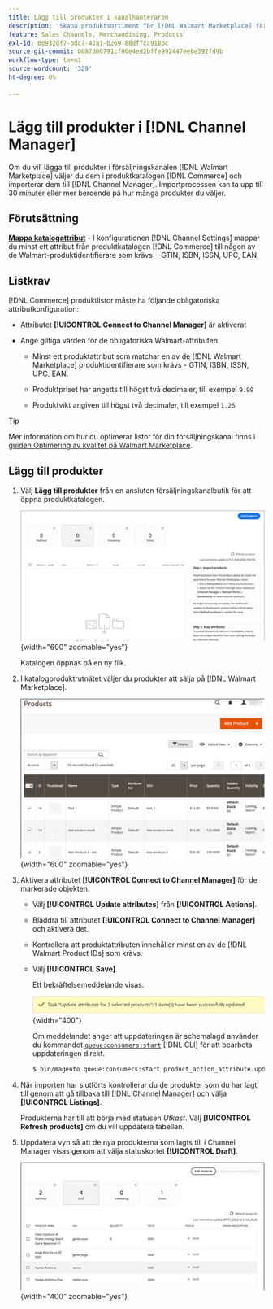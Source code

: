 ```yaml
---
title: Lägg till produkter i kanalhanteraren
description: 'Skapa produktsortiment för [!DNL Walmart Marketplace] försäljning genom att lägga till produkter från katalogen i den försäljningskanal som konfigurerats i Channel Manager.'
feature: Sales Channels, Merchandising, Products
exl-id: 00932df7-bdc7-42a1-b269-88dffcc918bc
source-git-commit: 0087d60791cf00e4ed2bffe992447ee8e592fd9b
workflow-type: tm+mt
source-wordcount: '329'
ht-degree: 0%

---
```



# Lägg till produkter i [!DNL Channel Manager]

Om du vill lägga till produkter i försäljningskanalen [!DNL Walmart Marketplace] väljer du dem i produktkatalogen [!DNL Commerce] och importerar dem till [!DNL Channel Manager].
Importprocessen kan ta upp till 30 minuter eller mer beroende på hur många produkter du väljer.

## Förutsättning

**[Mappa katalogattribut](map-catalog-attributes.md)** - I konfigurationen [!DNL Channel Settings] mappar du minst ett attribut från produktkatalogen [!DNL Commerce] till någon av de Walmart-produktidentifierare som krävs --GTIN, ISBN, ISSN, UPC, EAN.

## Listkrav

[!DNL Commerce] produktlistor måste ha följande obligatoriska attributkonfiguration:

- Attributet **[!UICONTROL Connect to Channel Manager]** är aktiverat

- Ange giltiga värden för de obligatoriska Walmart-attributen.

   - Minst ett produktattribut som matchar en av de [!DNL Walmart Marketplace] produktidentifierare som krävs - GTIN, ISBN, ISSN, UPC, EAN.

   - Produktpriset har angetts till högst två decimaler, till exempel `9.99`

   - Produktvikt angiven till högst två decimaler, till exempel `1.25`

>[!TIP]
>
>Mer information om hur du optimerar listor för din försäljningskanal finns i [guiden Optimering av kvalitet på Walmart Marketplace](https://marketplace.walmart.com/wp-content/uploads/2020/09/WMP_listing_quality_optimization_guide.pdf).

## Lägg till produkter

1. Välj **Lägg till produkter** från en ansluten försäljningskanalbutik för att öppna produktkatalogen.

   ![Lägg till produkter i säljkanalsbutiken](assets/add-initial-products-to-connected-channel.png){width="600" zoomable="yes"}

   Katalogen öppnas på en ny flik.

1. I katalogproduktrutnätet väljer du produkter att sälja på [!DNL Walmart Marketplace].

   ![Skicka produkter till säljkanalsbutiken](assets/select-products-from-catalog.png){width="600" zoomable="yes"}

1. Aktivera attributet **[!UICONTROL Connect to Channel Manager]** för de markerade objekten.

   - Välj **[!UICONTROL Update attributes]** från **[!UICONTROL Actions]**.

   - Bläddra till attributet **[!UICONTROL Connect to Channel Manager]** och aktivera det.

   - Kontrollera att produktattributen innehåller minst en av de [!DNL Walmart Product IDs] som krävs.

   - Välj **[!UICONTROL Save]**.

     Ett bekräftelsemeddelande visas.

     ![Produktimport från katalog till bekräftelsemeddelande för försäljningskanal](assets/product-import-from-catalog-confirmation.png){width="400"}

     Om meddelandet anger att uppdateringen är schemalagd använder du kommandot [`queue:consumers:start`](https://experienceleague.adobe.com/docs/commerce-operations/configuration-guide/cli/start-message-queues.html) [!DNL CLI] för att bearbeta uppdateringen direkt.

     ```bash
     $ bin/magento queue:consumers:start product_action_attribute.update
     ```

1. När importen har slutförts kontrollerar du de produkter som du har lagt till genom att gå tillbaka till [!DNL Channel Manager] och välja **[!UICONTROL Listings]**.

   Produkterna har till att börja med statusen *Utkast*. Välj **[!UICONTROL Refresh products]** om du vill uppdatera tabellen.

1. Uppdatera vyn så att de nya produkterna som lagts till i Channel Manager visas genom att välja statuskortet **[!UICONTROL Draft]**.

   ![Produkter som importerats till en ansluten försäljningskanal](assets/products-in-marketplace-sales-channel.png){width="400" zoomable="yes"}


